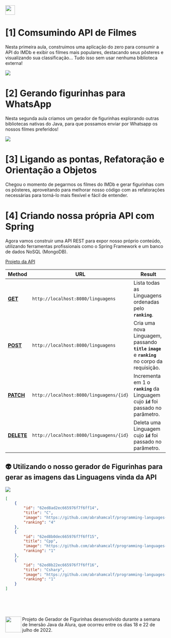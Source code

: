 <img height="30px" src="https://i.imgur.com/pL1Tneg.png">

# [1] Comsumindo API de Filmes
Nesta primeira aula, construimos uma aplicação do zero para consumir a API do IMDb e exibir os filmes mais populares, destacando seus pôsteres e visualizando sua classificação... Tudo isso sem usar nenhuma biblioteca externa!

![](https://i.imgur.com/9pkCyp5.png)

# [2] Gerando figurinhas para WhatsApp
Nesta segunda aula criamos um gerador de figurinhas explorando outras bibliotecas nativas do Java, para que possamos enviar por Whatsapp os nossos filmes preferidos!

![](https://i.imgur.com/3lbPcEU.png)


# [3] Ligando as pontas, Refatoração e Orientação a Objetos
Chegou o momento de pegarmos os filmes do IMDb e gerar figurinhas com os pôsteres, aproveitando para melhorar nosso código com as refatorações necessárias para torná-lo mais flexível e fácil de entender.

# [4] Criando nossa própria API com Spring
Agora vamos construir uma API REST para expor nosso próprio conteúdo, utilizando ferramentas profissionais como o Spring Framework e um banco de dados NoSQL (MongoDB).

[Projeto da API](https://github.com/HugoJhonathan/alura-stickers/tree/api)

| Method | URL | Result |
|--------|------|-------|
|**[GET](https://github.com/HugoJhonathan/alura-stickers/blob/api/linguagens-api/src/main/java/br/com/alura/linguagens/api/LinguagemController.java#L23)**     | `http://localhost:8080/linguagens`      | Lista todas as Linguagens ordenadas pelo **`ranking`**. |
|**[POST](https://github.com/HugoJhonathan/alura-stickers/blob/api/linguagens-api/src/main/java/br/com/alura/linguagens/api/LinguagemController.java#L29)**    | `http://localhost:8080/linguagens`      | Cria uma nova Linguagem, passando **`title`** **`image`** e **`ranking`** no corpo da requisição. |
|**[PATCH](https://github.com/HugoJhonathan/alura-stickers/blob/api/linguagens-api/src/main/java/br/com/alura/linguagens/api/LinguagemController.java#L45)**   | `http://localhost:8080/linguagens/{id}` | Incrementa em 1 o **`ranking`** da Linguagem cujo **`id`** foi passado no parâmetro. |
|**[DELETE](https://github.com/HugoJhonathan/alura-stickers/blob/api/linguagens-api/src/main/java/br/com/alura/linguagens/api/LinguagemController.java#L39)**  | `http://localhost:8080/linguagens/{id}` | Deleta uma Linguagem cujo **`id`** foi passado no parâmetro. |

## 👽 Utilizando o nosso gerador de Figurinhas para gerar as imagens das Linguagens vinda da API

![](https://i.imgur.com/VDuUSu3.png)

````json
[
    {
        "id": "62ed8ad2ec665976f7f6ff14",
        "title": "C",
        "image": "https://github.com/abrahamcalf/programming-languages-logos/blob/master/src/c/c.png?raw=true",
        "ranking": "4"
    },
    {
        "id": "62ed8b0dec665976f7f6ff15",
        "title": "Cpp",
        "image": "https://github.com/abrahamcalf/programming-languages-logos/blob/master/src/cpp/cpp.png?raw=true",
        "ranking": "1"
    },
    {
        "id": "62ed8b22ec665976f7f6ff16",
        "title": "Csharp",
        "image": "https://github.com/abrahamcalf/programming-languages-logos/blob/master/src/csharp/csharp.png?raw=true",
        "ranking": "1"
    }
]
````

<br>
<br>
<br>

[<img align="left" height="50" margin="10" src="https://i.imgur.com/Z0GFTAc.png">](https://www.alura.com.br/)  Projeto de Gerador de Figurinhas desenvolvido durante a semana de Imersão Java da Alura, que ocorreu entre os dias 18 e 22 de julho de 2022.
